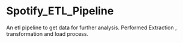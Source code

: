 # Spotify_ETL_Pipeline
An etl pipeline to get data for further analysis. Performed Extraction , transformation and load process.

